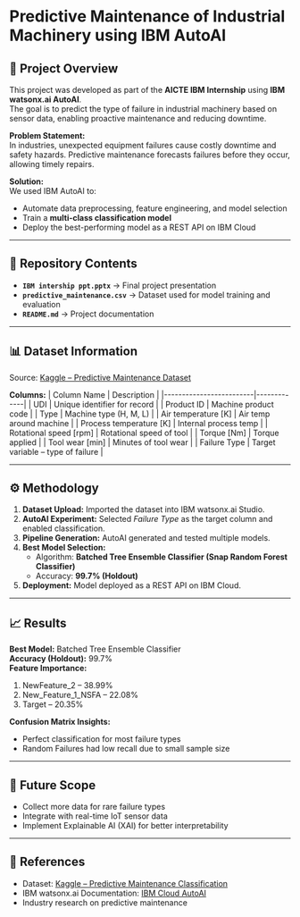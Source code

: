 # Predictive Maintenance of Industrial Machinery using IBM AutoAI

## 📌 Project Overview
This project was developed as part of the **AICTE IBM Internship** using **IBM watsonx.ai AutoAI**.  
The goal is to predict the type of failure in industrial machinery based on sensor data, enabling proactive maintenance and reducing downtime.

**Problem Statement:**  
In industries, unexpected equipment failures cause costly downtime and safety hazards. Predictive maintenance forecasts failures before they occur, allowing timely repairs.  

**Solution:**  
We used IBM AutoAI to:
- Automate data preprocessing, feature engineering, and model selection
- Train a **multi-class classification model**
- Deploy the best-performing model as a REST API on IBM Cloud

---

## 📂 Repository Contents
- **`IBM intership ppt.pptx`** → Final project presentation
- **`predictive_maintenance.csv`** → Dataset used for model training and evaluation
- **`README.md`** → Project documentation

---

## 📊 Dataset Information
Source: [Kaggle – Predictive Maintenance Dataset](https://www.kaggle.com/datasets/shivamb/machine-predictive-maintenance-classification)

**Columns:**
| Column Name             | Description |
|-------------------------|-------------|
| UDI                     | Unique identifier for record |
| Product ID              | Machine product code |
| Type                    | Machine type (H, M, L) |
| Air temperature [K]     | Air temp around machine |
| Process temperature [K] | Internal process temp |
| Rotational speed [rpm]  | Rotational speed of tool |
| Torque [Nm]             | Torque applied |
| Tool wear [min]         | Minutes of tool wear |
| Failure Type            | Target variable – type of failure |

---

## ⚙️ Methodology
1. **Dataset Upload:** Imported the dataset into IBM watsonx.ai Studio.
2. **AutoAI Experiment:** Selected *Failure Type* as the target column and enabled classification.
3. **Pipeline Generation:** AutoAI generated and tested multiple models.
4. **Best Model Selection:**  
   - Algorithm: **Batched Tree Ensemble Classifier (Snap Random Forest Classifier)**
   - Accuracy: **99.7% (Holdout)**
5. **Deployment:** Model deployed as a REST API on IBM Cloud.

---

## 📈 Results
**Best Model:** Batched Tree Ensemble Classifier  
**Accuracy (Holdout):** 99.7%  
**Feature Importance:**
1. NewFeature_2 – 38.99%
2. New_Feature_1_NSFA – 22.08%
3. Target – 20.35%

**Confusion Matrix Insights:**
- Perfect classification for most failure types
- Random Failures had low recall due to small sample size

---

## 🚀 Future Scope
- Collect more data for rare failure types
- Integrate with real-time IoT sensor data
- Implement Explainable AI (XAI) for better interpretability

---

## 📜 References
- Dataset: [Kaggle – Predictive Maintenance Classification](https://www.kaggle.com/datasets/shivamb/machine-predictive-maintenance-classification)
- IBM watsonx.ai Documentation: [IBM Cloud AutoAI](https://cloud.ibm.com/catalog/services/watsonx-ai)
- Industry research on predictive maintenance
